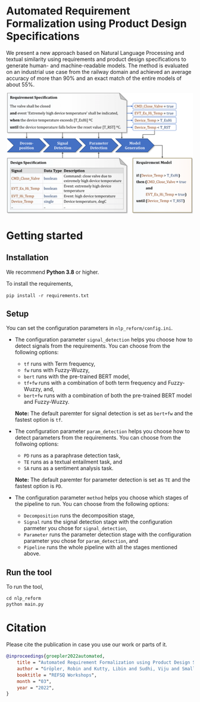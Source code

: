 # Automated Requirement Formalization using Product Design Specifications

We present a new approach based on Natural Language Processing and textual similarity using requirements and product design specifications to generate human- and machine-readable models. The method is evaluated on an industrial use case from the railway domain and achieved an average accuracy of more than 90\% and an exact match of the entire models of about 55\%. 

<p align="center">
  <img src="nlp_reform/data/example.png"  width="500"/>
</p>

<!-- <img align="center" width="500" src="nlp_reform_pipeline/data/example.png"> -->

# Getting started

## Installation
We recommend **Python 3.8** or higher.

To install the requirements,

``pip install -r requirements.txt``

## Setup
You can set the configuration parameters in ``nlp_reform/config.ini``.

- The configuration parameter ``signal_detection`` helps you choose how to detect signals from the requirements. You can choose from the following options:
    - ``tf`` runs with Term frequency,
    - ``fw`` runs with Fuzzy-Wuzzy,
    - ``bert`` runs with the pre-trained BERT model,
    - ``tf+fw`` runs with a combination of both term frequency and Fuzzy-Wuzzy, and,
    - ``bert+fw`` runs with a combination of both the pre-trained BERT model and Fuzzy-Wuzzy.

    **Note:** The default paremter for signal detection is set as ``bert+fw`` and the fastest option is ``tf``.
- The configuration parameter ``param_detection`` helps you choose how to detect parameters from the requirements. You can choose from the follwoing options: 
    - ``PD`` runs as a paraphrase detection task,
    - ``TE`` runs as a textual entailment task, and
    - ``SA`` runs as a sentiment analysis task. 

    **Note:** The default paremter for parameter detection is set as ``TE`` and the fastest option is ``PD``.
- The configuration parameter ``method`` helps you choose which stages of the pipeline to run. You can choose from the following options: 
    - ``Decomposition`` runs the decomposition stage, 
    - ``Signal`` runs the signal detection stage with the configuration parmeter you chose for ``signal_detection``, 
    - ``Parameter`` runs the parameter detection stage with the configuration parameter you chose for ``param_detection``, and
    - ``Pipeline`` runs the whole pipeline with all the stages mentioned above. 

## Run the tool

To run the tool,

```
cd nlp_reform
python main.py
```


# Citation

Please cite the publication in case you use our work or parts of it.

```bibtex
@inproceedings{groepler2022automated,
    title = "Automated Requirement Formalization using Product Design Specifications",
    author = "Gröpler, Robin and Kutty, Libin and Sudhi, Viju and Smalley, Daran",
    booktitle = "REFSQ Workshops",
    month = "03",
    year = "2022",
}
```
